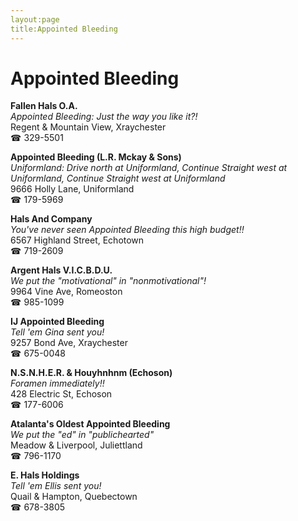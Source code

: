 ```yaml
---
layout:page
title:Appointed Bleeding
---
```

# Appointed Bleeding

**Fallen Hals O.A.**  
_Appointed Bleeding: Just the way you like it?!_  
Regent & Mountain View, Xraychester  
☎ 329-5501



**Appointed Bleeding (L.R. Mckay & Sons)**  
_Uniformland: Drive north at Uniformland, Continue Straight west at Uniformland, Continue Straight west at Uniformland_  
9666 Holly Lane, Uniformland  
☎ 179-5969



**Hals And Company**  
_You've never seen Appointed Bleeding this high budget!!_  
6567 Highland Street, Echotown  
☎ 719-2609



**Argent Hals V.I.C.B.D.U.**  
_We put the "motivational" in "nonmotivational"!_  
9964 Vine Ave, Romeoston  
☎ 985-1099



**IJ Appointed Bleeding**  
_Tell 'em Gina sent you!_  
9257 Bond Ave, Xraychester  
☎ 675-0048



**N.S.N.H.E.R. & Houyhnhnm (Echoson)**  
_Foramen immediately!!_  
428 Electric St, Echoson  
☎ 177-6006



**Atalanta's Oldest Appointed Bleeding**  
_We put the "ed" in "publichearted"_  
Meadow & Liverpool, Juliettland  
☎ 796-1170



**E. Hals Holdings**  
_Tell 'em Ellis sent you!_  
Quail & Hampton, Quebectown  
☎ 678-3805



